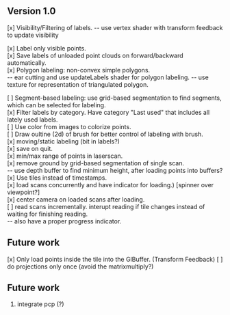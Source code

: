 ## Version 1.0 ##

[x] Visibility/Filtering of labels.
  -- use vertex shader with transform feedback to update visibility  
  
[x] Label only visible points.  
[x] Save labels of unloaded point clouds on forward/backward automatically.  
[x] Polygon labeling: non-convex simple polygons.  
  -- ear cutting and use updateLabels shader for polygon labeling.
  -- use texture for representation of triangulated polygon.  
  
[ ] Segment-based labeling: use grid-based segmentation to find segments, which can be selected for labeling.  
[x] Filter labels by category. Have category "Last used" that includes all lately used labels.  
[ ] Use color from images to colorize points.  
[ ] Draw oultine (2d) of brush for better control of labeling with brush.  
[x] moving/static labeling (bit in labels?)  
[x] save on quit.  
[x] min/max range of points in laserscan.  
[x] remove ground by grid-based  segmentation of single scan.  
  -- use depth buffer to find minimum height, after loading points into buffers?  
[x] Use tiles instead of timestamps.  
[x] load scans concurrently and have indicator for loading.) [spinner over viewpoint?]  
[x] center camera on loaded scans after loading.  
[ ] read scans incrementally. interupt reading if tile changes instead of waiting for finishing reading.  
  -- also have a proper progress indicator.  


## Future work

[x] Only load points inside the tile into the GlBuffer. (Transform Feedback)
[ ] do projections only once (avoid the matrixmultiply?)


## Future work
1. integrate pcp (?)
